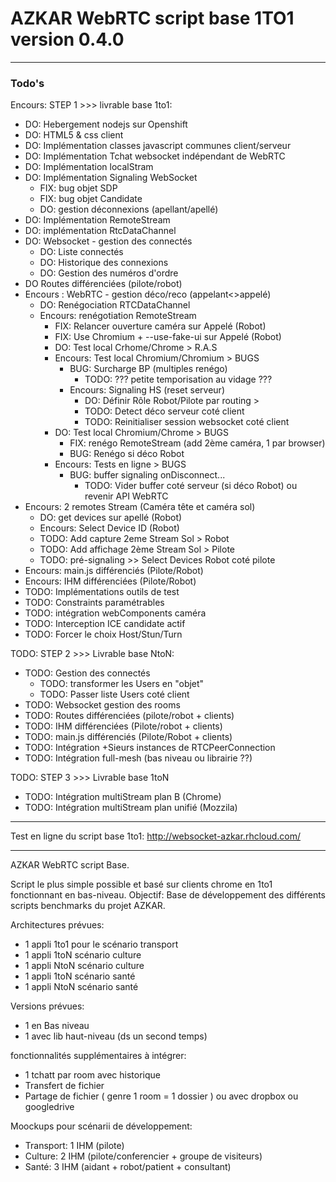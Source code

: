 # AZKAR WebRTC script base 1TO1 version 0.4.0 

-------------------------------------------------

### Todo's

Encours:  STEP 1 >>> livrable base 1to1:
- DO: Hebergement nodejs sur Openshift
- DO: HTML5 & css client
- DO: Implémentation classes javascript communes client/serveur
- DO: Implémentation Tchat websocket indépendant de WebRTC
- DO: Implémentation localStram
- DO: Implémentation Signaling WebSocket 
	- FIX: bug objet SDP
	- FIX: bug objet Candidate
	- DO: gestion déconnexions (apellant/apellé)
- DO: Implémentation RemoteStream
- DO: implémentation RtcDataChannel 
- DO: Websocket - gestion des connectés
	- DO: Liste connectés
	- DO: Historique des connexions
	- DO: Gestion des numéros d'ordre
- DO Routes différenciées (pilote/robot)	
- Encours :  WebRTC - gestion déco/reco (appelant<>appelé)
	- DO: Renégociation RTCDataChannel
	- Encours: renégotiation RemoteStream 
        - FIX: Relancer ouverture caméra sur Appelé (Robot)
        - FIX: Use Chromium + --use-fake-ui sur Appelé (Robot)
        - DO: Test local Crhome/Chrome > R.A.S
        - Encours: Test local Chromium/Chromium > BUGS
            - BUG: Surcharge BP (multiples renégo)
                - TODO: ??? petite temporisation au vidage ???
            - Encours: Signaling HS (reset serveur) 
                - DO: Définir Rôle Robot/Pilote par routing > 
                - TODO: Detect déco serveur coté client
                - TODO: Reinitialiser session websocket coté client
        - DO: Test local Chromium/Chrome > BUGS
            - FIX: renégo RemoteStream (add 2ème caméra, 1 par browser)
            - BUG: Renégo si déco Robot
        - Encours: Tests en ligne > BUGS
            - BUG: buffer signaling onDisconnect...
                - TODO: Vider buffer coté serveur (si déco Robot) ou revenir API WebRTC                
- Encours: 2 remotes Stream (Caméra tête et caméra sol)
    - DO: get devices sur apellé (Robot)
    - Encours: Select Device ID (Robot)
    - TODO: Add capture 2eme Stream Sol > Robot
    - TODO: Add affichage 2ème Stream Sol > Pilote
    - TODO: pré-signaling >> Select Devices Robot coté pilote   
- Encours: main.js différenciés (Pilote/Robot)
- Encours: IHM différenciées (Pilote/Robot)
- TODO: Implémentations outils de test
- TODO: Constraints paramétrables
- TODO: intégration webComponents caméra
- TODO: Interception ICE candidate actif
- TODO: Forcer le choix Host/Stun/Turn

TODO: STEP 2 >>> Livrable base NtoN:
- TODO: Gestion des connectés
	- TODO: transformer les Users en "objet"
	- TODO: Passer liste Users coté client
- TODO: Websocket gestion des rooms
- TODO: Routes différenciées (pilote/robot + clients)
- TODO: IHM différenciées (Pilote/robot + clients)
- TODO: main.js différenciés (Pilote/Robot + clients)	
- TODO: Intégration +Sieurs instances de RTCPeerConnection
- TODO: Intégration full-mesh (bas niveau ou librairie ??)

TODO: STEP 3 >>> Livrable base 1toN
- TODO: Intégration multiStream plan B (Chrome) 
- TODO: Intégration multiStream plan unifié (Mozzila) 

------------------------------------------------------------

Test en ligne du script base 1to1:
http://websocket-azkar.rhcloud.com/

------------------------------------------------------------
AZKAR WebRTC script Base.

Script le plus simple possible et basé sur clients chrome en 1to1 fonctionnant en bas-niveau. Objectif: Base de développement des différents scripts benchmarks du projet AZKAR.

Architectures prévues:
- 1 appli 1to1 pour le scénario transport 
- 1 appli 1toN scénario culture
- 1 appli NtoN scénario culture
- 1 appli 1toN scénario santé
- 1 appli NtoN scénario santé

Versions prévues:
- 1 en Bas niveau
- 1 avec lib haut-niveau (ds un second temps)

fonctionnalités supplémentaires à intégrer:
- 1 tchatt par room avec historique
- Transfert de fichier 
- Partage de fichier ( genre 1 room = 1 dossier ) ou avec dropbox ou googledrive

Moockups pour scénarii de développement:
- Transport: 1 IHM (pilote)
- Culture: 2 IHM (pilote/conferencier + groupe de visiteurs)
- Santé: 3 IHM (aidant + robot/patient + consultant)